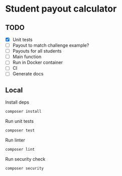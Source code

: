 # Student payout calculator

## TODO

- [X] Unit tests
- [ ] Payout to match challenge example?
- [ ] Payouts for all students
- [ ] Main function
- [ ] Run in Docker container
- [ ] CI
- [ ] Generate docs

## Local

Install deps

```sh
composer install
```

Run unit tests

```sh
composer test
```

Run linter

```sh
composer lint
```

Run security check

```sh
composer security
```
